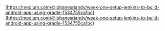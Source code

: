 

[https://medium.com/@johanesriandy/week-one-setup-jenkins-to-build-android-app-using-gradle-1534755ca1bc](https://medium.com/@johanesriandy/week-one-setup-jenkins-to-build-android-app-using-gradle-1534755ca1bc)
